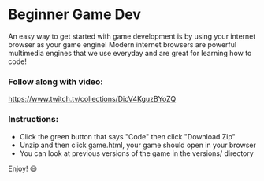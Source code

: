 # Beginner Game Dev

An easy way to get started with game development is by using your internet browser as your game engine! Modern internet browsers are powerful multimedia engines that we use everyday and are great for learning how to code!

### Follow along with video:  
https://www.twitch.tv/collections/DicV4KguzBYoZQ

### Instructions:
- Click the green button that says "Code" then click "Download Zip"
- Unzip and then click game.html, your game should open in your browser
- You can look at previous versions of the game in the versions/ directory

Enjoy! 😃
